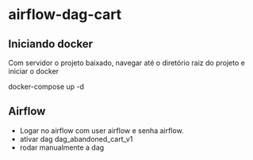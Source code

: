 # airflow-dag-cart

## Iniciando docker
Com servidor o projeto baixado, navegar até o diretório raiz do projeto e iniciar o docker
 
docker-compose up -d

## Airflow

- Logar no airflow com user airflow e senha airflow.
- ativar dag dag_abandoned_cart_v1
- rodar manualmente a dag